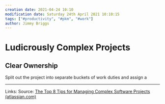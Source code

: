```yaml
---
creation date: 2021-04-24 10:10
modification date: Saturday 24th April 2021 10:10:15
tags: ["#productivity", "#pkm", "#work"]
author: Jimmy Briggs
---
```


# Ludicrously Complex Projects

## Clear Ownership

Split out the project into separate buckets of work duties and assign a

***
Links: 
Source: [The Top 8 Tips for Managing Complex Software Projects (atlassian.com)](https://www.atlassian.com/team-playbook/plays/ludicrously-complex-software-projects)

